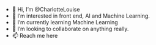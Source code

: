 - 👋 Hi, I’m @CharlotteLouise
- 👀 I’m interested in front end, AI and Machine Learning. 
- 🌱 I’m currently learning Machine Learning 
- 💞️ I’m looking to collaborate on anything really. 
- 📫 Reach me here 

<!---
Macklou/Macklou is a ✨ special ✨ repository because its `README.md` (this file) appears on your GitHub profile.
You can click the Preview link to take a look at your changes.
--->
